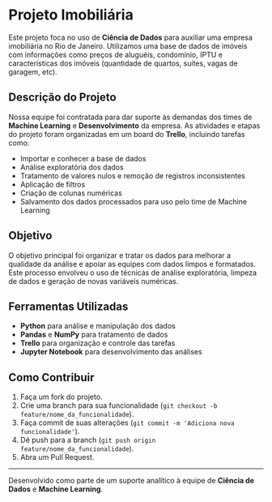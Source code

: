 # Projeto Imobiliária

Este projeto foca no uso de **Ciência de Dados** para auxiliar uma empresa imobiliária no Rio de Janeiro. Utilizamos uma base de dados de imóveis com informações como preços de aluguéis, condomínio, IPTU e características dos imóveis (quantidade de quartos, suítes, vagas de garagem, etc).

## Descrição do Projeto

Nossa equipe foi contratada para dar suporte às demandas dos times de **Machine Learning** e **Desenvolvimento** da empresa. As atividades e etapas do projeto foram organizadas em um board do **Trello**, incluindo tarefas como:

- Importar e conhecer a base de dados
- Análise exploratória dos dados
- Tratamento de valores nulos e remoção de registros inconsistentes
- Aplicação de filtros
- Criação de colunas numéricas
- Salvamento dos dados processados para uso pelo time de Machine Learning

## Objetivo

O objetivo principal foi organizar e tratar os dados para melhorar a qualidade da análise e apoiar as equipes com dados limpos e formatados. Este processo envolveu o uso de técnicas de análise exploratória, limpeza de dados e geração de novas variáveis numéricas.

## Ferramentas Utilizadas

- **Python** para análise e manipulação dos dados
- **Pandas** e **NumPy** para tratamento de dados
- **Trello** para organização e controle das tarefas
- **Jupyter Notebook** para desenvolvimento das análises

## Como Contribuir

1. Faça um fork do projeto.
2. Crie uma branch para sua funcionalidade (`git checkout -b feature/nome_da_funcionalidade`).
3. Faça commit de suas alterações (`git commit -m 'Adiciona nova funcionalidade'`).
4. Dê push para a branch (`git push origin feature/nome_da_funcionalidade`).
5. Abra um Pull Request.

---

Desenvolvido como parte de um suporte analítico à equipe de **Ciência de Dados** e **Machine Learning**.
